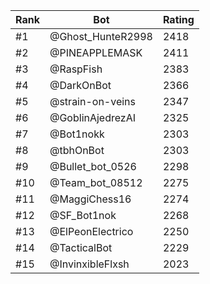 Rank|Bot|Rating
---|---|---
#1|@Ghost_HunteR2998|2418
#2|@PINEAPPLEMASK|2411
#3|@RaspFish|2383
#4|@DarkOnBot|2366
#5|@strain-on-veins|2347
#6|@GoblinAjedrezAI|2325
#7|@Bot1nokk|2303
#8|@tbhOnBot|2303
#9|@Bullet_bot_0526|2298
#10|@Team_bot_08512|2275
#11|@MaggiChess16|2274
#12|@SF_Bot1nok|2268
#13|@ElPeonElectrico|2250
#14|@TacticalBot|2229
#15|@InvinxibleFlxsh|2023
